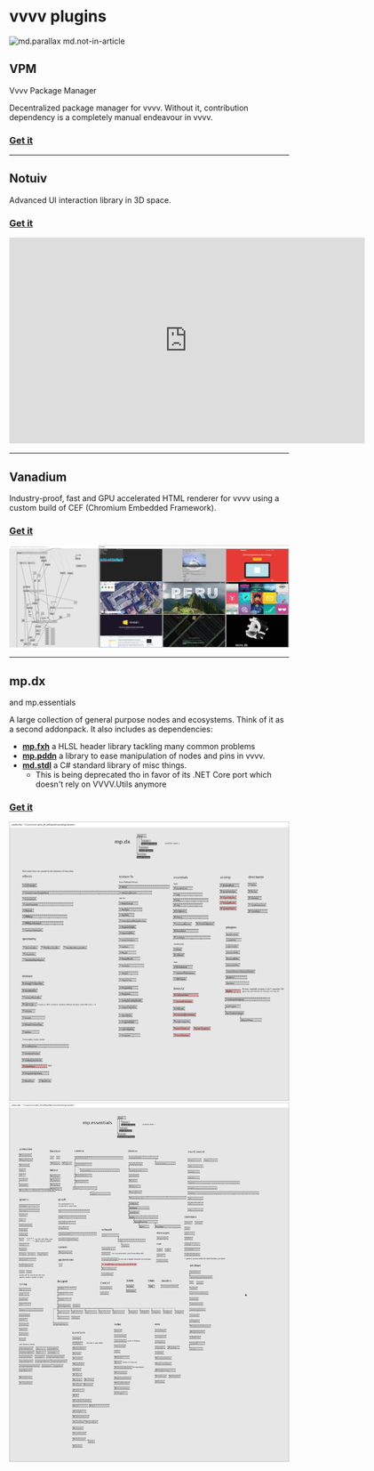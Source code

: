 # vvvv plugins

![md.parallax md.not-in-article](vvvv_logo.svg)

## VPM
Vvvv Package Manager

Decentralized package manager for vvvv. Without it, contribution dependency is a completely manual endeavour in vvvv.

### [Get it](https://vvvvpm.github.io)

----

## Notuiv
Advanced UI interaction library in 3D space.

### [Get it](https://vvvv.org/contribution/notuiv)

<iframe src="https://player.vimeo.com/video/268043752?color=ffffff&amp;title=0&amp;byline=0&amp;portrait=0" width="640" height="370" frameborder="0" webkitallowfullscreen="" mozallowfullscreen="" allowfullscreen=""></iframe>

----

## Vanadium
Industry-proof, fast and GPU accelerated HTML renderer for vvvv using a custom build of CEF (Chromium Embedded Framework).

### [Get it](https://github.com/meso-unimpressed/Vanadium)

![md.expand](vanadium.png)

----

## mp.dx
and mp.essentials

A large collection of general purpose nodes and ecosystems. Think of it as a second addonpack. It also includes as dependencies:

* **[mp.fxh](https://github.com/microdee/mp.fxh)** a HLSL header library tackling many common problems
* **[mp.pddn](https://github.com/microdee/mp.pddn)** a library to ease manipulation of nodes and pins in vvvv.
* **[md.stdl](https://github.com/microdee/md.stdl)** a C# standard library of misc things.
  * This is being deprecated tho in favor of its .NET Core port which doesn't rely on VVVV.Utils anymore

### [Get it](https://vvvv.org/contribution/mp.dx)

![md.expand md.invert](mp.dx.png)
![md.expand md.invert](mp.essentials.png)
